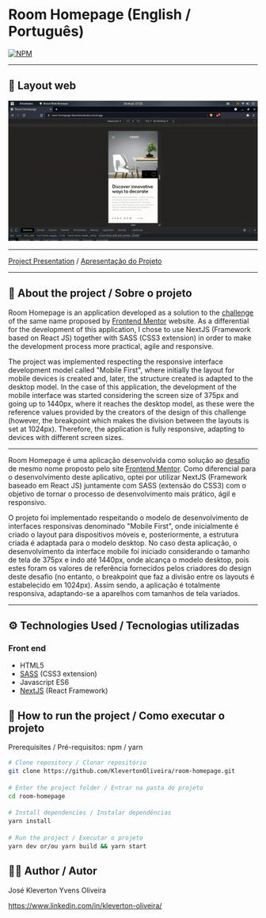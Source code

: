 # Room Homepage (English / Português)
[![NPM](https://img.shields.io/npm/l/react)](https://github.com/KlevertonOliveira/room-homepage/blob/master/LICENSE)

---

## :art: Layout web
![Alt Text](assets/room-homepage.gif)


---

[Project Presentation](https://room-homepage-klevertonoliveira.vercel.app/) /
[Apresentação do Projeto](https://room-homepage-klevertonoliveira.vercel.app/)

---

## :mag_right: About the project / Sobre o projeto

Room Homepage is an application developed as a solution to the [challenge](https://www.frontendmentor.io/challenges/room-homepage-BtdBY_ENq) of the same name proposed by [Frontend Mentor](https://www.frontendmentor.io/challenges) website. As a differential for the development of this application, I chose to use NextJS (Framework based on React JS) together with SASS (CSS3 extension) in order to make the development process more practical, agile and responsive.

The project was implemented respecting the responsive interface development model called "Mobile First", where initially the layout for mobile devices is created and, later, the structure created is adapted to the desktop model. In the case of this application, the development of the mobile interface was started considering the screen size of 375px and going up to 1440px, where it reaches the desktop model, as these were the reference values provided by the creators of the design of this challenge (however, the breakpoint which makes the division between the layouts is set at 1024px). Therefore, the application is fully responsive, adapting to devices with different screen sizes.


---

Room Homepage é uma aplicação desenvolvida como solução ao [desafio](https://www.frontendmentor.io/challenges/room-homepage-BtdBY_ENq) de mesmo nome proposto pelo site [Frontend Mentor](https://www.frontendmentor.io/challenges). Como diferencial para o desenvolvimento deste aplicativo, optei por utilizar NextJS (Framework baseado em React JS) juntamente com SASS (extensão do CSS3) com o objetivo de tornar o processo de desenvolvimento mais prático, ágil e responsivo.

O projeto foi implementado respeitando o modelo de desenvolvimento de interfaces responsivas denominado "Mobile First", onde inicialmente é criado o layout para dispositivos móveis e, posteriormente, a estrutura criada é adaptada para o modelo desktop. No caso desta aplicação, o desenvolvimento da interface mobile foi iniciado considerando o tamanho de tela de 375px e indo até 1440px, onde alcança o modelo desktop, pois estes foram os valores de referência fornecidos pelos criadores do design deste desafio (no entanto, o breakpoint que faz a divisão entre os layouts é estabelecido em 1024px). Assim sendo, a aplicação é totalmente responsiva, adaptando-se a aparelhos com tamanhos de tela variados.

---

## :gear: Technologies Used / Tecnologias utilizadas

### Front end
- HTML5
- [SASS](https://sass-lang.com/) (CSS3 extension)
- Javascript ES6
- [NextJS](https://nextjs.org/) (React Framework)

## :file_folder: How to run the project / Como executar o projeto

Prerequisites / Pré-requisitos: npm / yarn

```bash
# Clone repository / Clonar repositório
git clone https://github.com/KlevertonOliveira/room-homepage.git

# Enter the project folder / Entrar na pasta do projeto
cd room-homepage

# Install dependencies / Instalar dependências
yarn install

# Run the project / Executar o projeto
yarn dev or/ou yarn build && yarn start
```

## :raising_hand_man: Author / Autor

José Kleverton Yvens Oliveira

https://www.linkedin.com/in/kleverton-oliveira/
